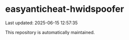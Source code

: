 # easyanticheat-hwidspoofer

Last updated: 2025-06-15 12:57:35

This repository is automatically maintained.
